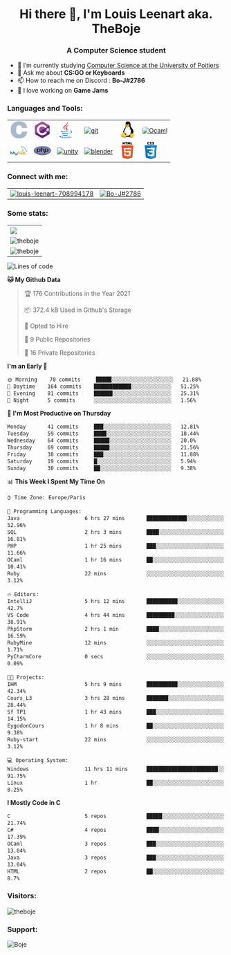 <h1 align="center">Hi there 👋, I'm Louis Leenart aka. TheBoje</h1>
<h3 align="center">A Computer Science student</h3>

- 🔭 I’m currently studying [Computer Science at the University of Poitiers](http://formations.univ-poitiers.fr/fr/index/autre-diplome-niveau-master-AM/autre-diplome-niveau-master-AM/cmi-informatique-JD2XQGVY.html)
- 💬 Ask me about **CS:GO or Keyboards** <!-- TODO Ajouter un svg d'ergodox -->
- 📫 How to reach me on Discord : **Bo-J#2786**
- 🎯 I love working on **Game Jams**

<h3 align="left">Languages and Tools:</h3>
<p align="center"> 
  <table align="center">
    <tr>
      <td><a href="https://www.cprogramming.com/" target="_blank"> <img src="https://raw.githubusercontent.com/devicons/devicon/master/icons/c/c-original.svg" alt="c" width="40" height="40"/> </a> 
      <td><a href="https://www.w3schools.com/cs/" target="_blank"> <img src="https://raw.githubusercontent.com/devicons/devicon/master/icons/csharp/csharp-original.svg" alt="csharp" width="40" height="40"/> </a> 
      <td><a href="https://www.java.com" target="_blank"> <img src="https://raw.githubusercontent.com/devicons/devicon/master/icons/java/java-original.svg" alt="java" width="40" height="40"/> </a> 
      <td><a href="https://git-scm.com/" target="_blank"> <img src="https://www.vectorlogo.zone/logos/git-scm/git-scm-icon.svg" alt="git" width="40" height="40"/> </a>
      <td><a href="https://www.linux.org/" target="_blank"> <img src="https://raw.githubusercontent.com/devicons/devicon/master/icons/linux/linux-original.svg" alt="linux" width="40" height="40"/> </a> 
      <td><a href="" target="_blank"> <img src="https://ocaml.org/img/OCaml_Sticker.svg" alt="Ocaml" width="40" height="40" style="border-radius: 5px;"/> </a>
    <tr>
      <td><a href="https://www.mysql.com/" target="_blank"> <img src="https://raw.githubusercontent.com/devicons/devicon/master/icons/mysql/mysql-original-wordmark.svg" alt="mysql" width="40" height="40"/> </a>
      <td><a href="https://www.php.net" target="_blank"> <img src="https://raw.githubusercontent.com/devicons/devicon/master/icons/php/php-original.svg" alt="php" width="40" height="40"/> </a>
      <td><a href="https://unity.com/" target="_blank"> <img src="https://www.vectorlogo.zone/logos/unity3d/unity3d-icon.svg" alt="unity" width="40" height="40"/> </a>
      <td><a href="https://www.blender.org/" target="_blank"> <img src="https://download.blender.org/branding/community/blender_community_badge_white.svg" alt="blender" width="40" height="40"/> </a> 
      <td><a href="https://www.w3.org/html/" target="_blank"> <img src="https://raw.githubusercontent.com/devicons/devicon/master/icons/html5/html5-original-wordmark.svg" alt="html5" width="40" height="40"/> </a>
      <td><a href="https://www.w3schools.com/css/" target="_blank"> <img src="https://raw.githubusercontent.com/devicons/devicon/master/icons/css3/css3-original-wordmark.svg" alt="css3" width="40" height="40"/> </a>  
  </table>
  
</p>

<h3 align="left">Connect with me:</h3>
<p align="left">
  <table align="center">
    <tr>
      <td><a href="https://linkedin.com/in/louis-leenart-708994178" target="blank"><img align="center" src="https://cdn.jsdelivr.net/npm/simple-icons@3.0.1/icons/linkedin.svg" alt="louis-leenart-708994178" height="40" width="40"/></a>
      <td><a href="https://discord.gg/Bo-J#2786" target="blank"><img align="center" src="https://cdn.jsdelivr.net/npm/simple-icons@3.0.1/icons/discord.svg" alt="Bo-J#2786" height="40" width="40"/></a> 
  </table>
</p>

<h3 align="left">Some stats:</h3>
<p align="center">
  <table align="center">
    <tr><td><img align="center" src="https://github-readme-stats.vercel.app/api?username=TheBoje&show_icons=true&theme=dark&count_private=true" />
    <tr><td><img align="center" src="https://github-readme-streak-stats.herokuapp.com/?user=theboje&theme=dark&count_private=true&" alt="theboje" />
    <tr><td><img align="center" src="https://github-readme-stats.vercel.app/api/wakatime?username=Bo_J&theme=dark" alt="theboje" />
  </table>
</p>

<!--START_SECTION:waka-->
![Lines of code](https://img.shields.io/badge/From%20Hello%20World%20I%27ve%20Written-584105%20lines%20of%20code-blue)

**🐱 My Github Data** 

> 🏆 176 Contributions in the Year 2021
 > 
> 📦 372.4 kB Used in Github's Storage 
 > 
> 💼 Opted to Hire
 > 
> 📜 9 Public Repositories 
 > 
> 🔑 16 Private Repositories  
 > 
**I'm an Early 🐤** 

```text
🌞 Morning    70 commits     █████░░░░░░░░░░░░░░░░░░░░   21.88% 
🌆 Daytime    164 commits    ████████████░░░░░░░░░░░░░   51.25% 
🌃 Evening    81 commits     ██████░░░░░░░░░░░░░░░░░░░   25.31% 
🌙 Night      5 commits      ░░░░░░░░░░░░░░░░░░░░░░░░░   1.56%

```
📅 **I'm Most Productive on Thursday** 

```text
Monday       41 commits     ███░░░░░░░░░░░░░░░░░░░░░░   12.81% 
Tuesday      59 commits     ████░░░░░░░░░░░░░░░░░░░░░   18.44% 
Wednesday    64 commits     █████░░░░░░░░░░░░░░░░░░░░   20.0% 
Thursday     69 commits     █████░░░░░░░░░░░░░░░░░░░░   21.56% 
Friday       38 commits     ███░░░░░░░░░░░░░░░░░░░░░░   11.88% 
Saturday     19 commits     █░░░░░░░░░░░░░░░░░░░░░░░░   5.94% 
Sunday       30 commits     ██░░░░░░░░░░░░░░░░░░░░░░░   9.38%

```


📊 **This Week I Spent My Time On** 

```text
⌚︎ Time Zone: Europe/Paris

💬 Programming Languages: 
Java                     6 hrs 27 mins       █████████████░░░░░░░░░░░░   52.96% 
SQL                      2 hrs 3 mins        ████░░░░░░░░░░░░░░░░░░░░░   16.81% 
PHP                      1 hr 25 mins        ███░░░░░░░░░░░░░░░░░░░░░░   11.66% 
OCaml                    1 hr 16 mins        ██░░░░░░░░░░░░░░░░░░░░░░░   10.41% 
Ruby                     22 mins             ░░░░░░░░░░░░░░░░░░░░░░░░░   3.12%

🔥 Editors: 
IntelliJ                 5 hrs 12 mins       ██████████░░░░░░░░░░░░░░░   42.7% 
VS Code                  4 hrs 44 mins       █████████░░░░░░░░░░░░░░░░   38.91% 
PhpStorm                 2 hrs 1 min         ████░░░░░░░░░░░░░░░░░░░░░   16.59% 
RubyMine                 12 mins             ░░░░░░░░░░░░░░░░░░░░░░░░░   1.71% 
PyCharmCore              0 secs              ░░░░░░░░░░░░░░░░░░░░░░░░░   0.09%

🐱‍💻 Projects: 
IHM                      5 hrs 9 mins        ██████████░░░░░░░░░░░░░░░   42.34% 
Cours_L3                 3 hrs 28 mins       ███████░░░░░░░░░░░░░░░░░░   28.44% 
Sf TP1                   1 hr 43 mins        ███░░░░░░░░░░░░░░░░░░░░░░   14.15% 
EygodonCours             1 hr 8 mins         ██░░░░░░░░░░░░░░░░░░░░░░░   9.38% 
Ruby-start               22 mins             ░░░░░░░░░░░░░░░░░░░░░░░░░   3.12%

💻 Operating System: 
Windows                  11 hrs 11 mins      ███████████████████████░░   91.75% 
Linux                    1 hr                ██░░░░░░░░░░░░░░░░░░░░░░░   8.25%

```

**I Mostly Code in C** 

```text
C                        5 repos             █████░░░░░░░░░░░░░░░░░░░░   21.74% 
C#                       4 repos             ████░░░░░░░░░░░░░░░░░░░░░   17.39% 
OCaml                    3 repos             ███░░░░░░░░░░░░░░░░░░░░░░   13.04% 
Java                     3 repos             ███░░░░░░░░░░░░░░░░░░░░░░   13.04% 
HTML                     2 repos             ██░░░░░░░░░░░░░░░░░░░░░░░   8.7%

```



<!--END_SECTION:waka-->

<h3 align="left">Visitors:</h3>
<p><img align="center" src="https://visitor-badge.glitch.me/badge?page_id=TheBoje" alt="theboje" /></p>

<h3 align="left">Support:</h3>
<p><a href="https://www.buymeacoffee.com/Boje"> <img align="left" src="https://cdn.buymeacoffee.com/buttons/v2/default-yellow.png" height="50" width="210" alt="Boje" /></a></p>